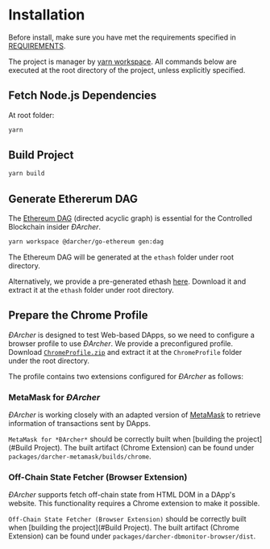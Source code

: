 # Installation

Before install, make sure you have met the requirements specified in [REQUIREMENTS](REQUIREMENTS.md).

The project is manager by [yarn workspace](https://classic.yarnpkg.com/en/docs/workspaces/). 
All commands below are executed at the root directory of the project, unless explicitly specified. 

## Fetch Node.js Dependencies

At root folder: 
```bash
yarn
```

## Build Project 

```bash
yarn build
```

## Generate Ethererum DAG

The [Ethereum DAG](https://eth.wiki/en/fundamentals/mining) (directed acyclic graph) is essential for the Controlled Blockchain insider *ĐArcher*. 

```bash
yarn workspace @darcher/go-ethereum gen:dag
```

The Ethereum DAG will be generated at the `ethash` folder under root directory.

Alternatively, we provide a pre-generated ethash [here](https://zenodo.org/record/4812350). Download it and extract it at the `ethash` folder under root directory.

## Prepare the Chrome Profile

*ĐArcher* is designed to test Web-based DApps, so we need to configure a browser profile to use *ĐArcher*.
We provide a preconfigured profile. 
Download [`ChromeProfile.zip`](https://zenodo.org/record/4812350) and extract it at the `ChromeProfile` folder under the root directory.

The profile contains two extensions configured for *ĐArcher* as follows:

### MetaMask for *ĐArcher*

*ĐArcher* is working closely with an adapted version of [MetaMask](https://metamask.io/) to retrieve information of transactions sent by DApps. 

`MetaMask for *ĐArcher*` should be correctly built when [building the project](#Build Project).
The built artifact (Chrome Extension) can be found under `packages/darcher-metamask/builds/chrome`.

### Off-Chain State Fetcher (Browser Extension)

*ĐArcher* supports fetch off-chain state from HTML DOM in a DApp's website. 
This functionality requires a Chrome extension to make it possible. 

`Off-Chain State Fetcher (Browser Extension)` should be correctly built when [building the project](#Build Project).
The built artifact (Chrome Extension) can be found under `packages/darcher-dbmonitor-browser/dist`.


